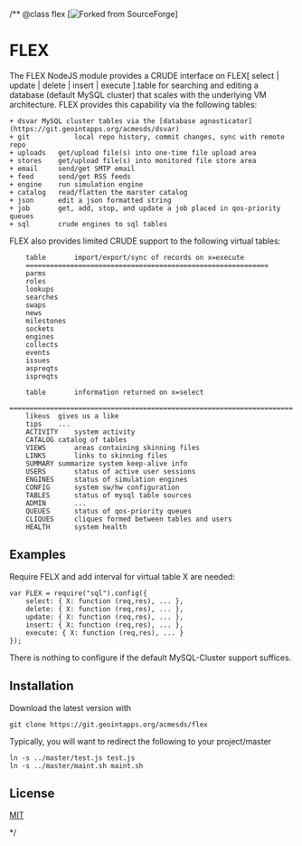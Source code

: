 /**
@class flex [![Forked from SourceForge](https://sourceforge.net)]
# FLEX

The FLEX NodeJS module provides a CRUDE interface on FLEX[ select | update | delete | insert | execute ].table for
searching and editing a database (default MySQL cluster) that scales with the  underlying
VM architecture.  FLEX provides this capability via the following tables:

	+ dsvar	MySQL cluster tables via the [database agnosticator](https://git.geointapps.org/acmesds/dsvar)
	+ git			local repo history, commit changes, sync with remote repo
	+ uploads	get/upload file(s) into one-time file upload area
	+ stores	get/upload file(s) into monitored file store area
	+ email		send/get SMTP email
	+ feed		send/get RSS feeds
	+ engine 	run simulation engine 
	+ catalog	read/flatten the marster catalog
 	+ json		edit a json formatted string
 	+ job		get, add, stop, and update a job placed in qos-priority queues
	+ sql		crude engines to sql tables

FLEX also provides limited CRUDE support to the following virtual tables:
 
		table		import/export/sync of records on x=execute
		============================================================
 		parms		
 		roles		
 		lookups		
 		searches
 		swaps		
 		news		
 		milestones	
 		sockets		
 		engines	
 		collects	
 		events		
 		issues		
 		aspreqts	
 		ispreqts	
 		
		table		information returned on x=select
		======================================================================
		likeus	gives us a like
 		tips	...
 		ACTIVITY	system activity
 		CATALOG	catalog of tables
 		VIEWS		areas containing skinning files
 		LINKS		links to skinning files
 		SUMMARY	summarize system keep-alive info
 		USERS		status of active user sessions
 		ENGINES		status of simulation engines
 		CONFIG		system sw/hw configuration
 		TABLES		status of mysql table sources
 		ADMIN		...
 		QUEUES		status of qos-priority queues	
 		CLIQUES		cliques formed between tables and users
 		HEALTH		system health
		
## Examples

Require FELX and add interval for virtual table X are needed:

	var FLEX = require("sql").config({ 
		select: { X: function (req,res), ... },
		delete: { X: function (req,res), ... },
		update: { X: function (req,res), ... },
		insert: { X: function (req,res), ... },
		execute: { X: function (req,res), ... }
	});
	
There is nothing to configure if the default MySQL-Cluster support suffices. 

## Installation

Download the latest version with

	git clone https://git.geointapps.org/acmesds/flex
	
Typically, you will want to redirect the following to your project/master

	ln -s ../master/test.js test.js
	ln -s ../master/maint.sh maint.sh
	
## License

[MIT](LICENSE)

*/